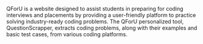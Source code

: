 QForU is a website designed to assist students in preparing for coding interviews and placements by providing a user-friendly platform to practice solving industry-ready coding problems. The QForU personalized tool, QuestionScrapper, extracts coding problems, along with their examples and basic test cases, from various coding platforms.
